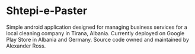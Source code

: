 # Shtepi-e-Paster
Simple android application designed for managing business services for a local cleaning company in Tirana, Albania.  Currently deployed on Google Play Store in Albania and Germany.  Source code owned and maintained by Alexander Ross.
